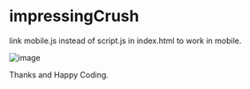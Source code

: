 # impressingCrush
link mobile.js instead of script.js in index.html to work in mobile.

![image](https://github.com/developershubhamofficial/impressingCrush/assets/83329806/1a50454f-634d-4d5b-8f8a-ef2333f366c9)


Thanks and Happy Coding.
